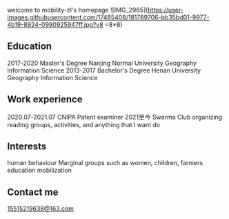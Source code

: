 welcome to mobility-zl's homepage
![IMG_2965](https://user-images.githubusercontent.com/17485408/181789706-bb35bd01-9977-4b19-8924-0990925947ff.jpg?v8 =8*8)



## Education

2017-2020 Master's Degree Nanjing Normal University Geography Information Science
2013-2017 Bachelor's Degree Henan University Geography Information Science

## Work experience

2020.07-2021.07 CNIPA Patent examiner
2021至今 Swarma Club organizing reading groups, activities, and anything that I want do

## Interests

human behaviour
Marginal groups such as women, children, farmers
education
mobilization

## Contact me
15515219638@163.com
